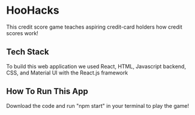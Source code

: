 # HooHacks
This credit score game teaches aspiring credit-card holders how credit scores work!

## Tech Stack
To build this web application we used React, HTML, Javascript backend, CSS, and Material UI with the React.js framework

## How To Run This App
Download the code and run "npm start" in your terminal to play the game!
